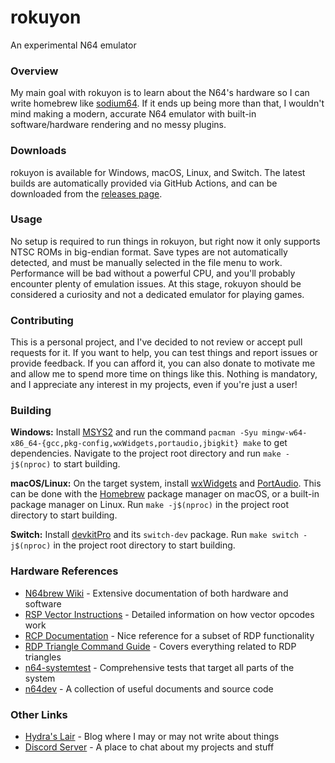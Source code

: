 # rokuyon
An experimental N64 emulator

### Overview
My main goal with rokuyon is to learn about the N64's hardware so I can write homebrew like
[sodium64](https://github.com/Hydr8gon/sodium64). If it ends up being more than that, I wouldn't mind making a modern,
accurate N64 emulator with built-in software/hardware rendering and no messy plugins.

### Downloads
rokuyon is available for Windows, macOS, Linux, and Switch. The latest builds are automatically provided via GitHub
Actions, and can be downloaded from the [releases page](https://github.com/Hydr8gon/rokuyon/releases).

### Usage
No setup is required to run things in rokuyon, but right now it only supports NTSC ROMs in big-endian format. Save types
are not automatically detected, and must be manually selected in the file menu to work. Performance will be bad without
a powerful CPU, and you'll probably encounter plenty of emulation issues. At this stage, rokuyon should be considered a
curiosity and not a dedicated emulator for playing games.

### Contributing
This is a personal project, and I've decided to not review or accept pull requests for it. If you want to help, you can
test things and report issues or provide feedback. If you can afford it, you can also donate to motivate me and allow me
to spend more time on things like this. Nothing is mandatory, and I appreciate any interest in my projects, even if
you're just a user!

### Building
**Windows:** Install [MSYS2](https://www.msys2.org) and run the command
`pacman -Syu mingw-w64-x86_64-{gcc,pkg-config,wxWidgets,portaudio,jbigkit} make` to get dependencies. Navigate to the
project root directory and run `make -j$(nproc)` to start building.

**macOS/Linux:** On the target system, install [wxWidgets](https://www.wxwidgets.org) and
[PortAudio](https://www.portaudio.com). This can be done with the [Homebrew](https://brew.sh) package manager on macOS,
or a built-in package manager on Linux. Run `make -j$(nproc)` in the project root directory to start building.

**Switch:** Install [devkitPro](https://devkitpro.org/wiki/Getting_Started) and its `switch-dev` package. Run
`make switch -j$(nproc)` in the project root directory to start building.

### Hardware References
* [N64brew Wiki](https://n64brew.dev/wiki/Main_Page) - Extensive documentation of both hardware and software
* [RSP Vector Instructions](https://emudev.org/2020/03/28/RSP.html) - Detailed information on how vector opcodes work
* [RCP Documentation](https://dragonminded.com/n64dev/Reality%20Coprocessor.pdf) - Nice reference for a subset of RDP
functionality
* [RDP Triangle Command Guide](https://docs.google.com/document/d/17ddEo61V0suXbSkKP5mY97QxgUnB-QfAjuBIsPiLWko) - Covers
everything related to RDP triangles
* [n64-systemtest](https://github.com/lemmy-64/n64-systemtest) - Comprehensive tests that target all parts of the system
* [n64dev](https://github.com/mikeryan/n64dev) - A collection of useful documents and source code

### Other Links
* [Hydra's Lair](https://hydr8gon.github.io) - Blog where I may or may not write about things
* [Discord Server](https://discord.gg/JbNz7y4) - A place to chat about my projects and stuff
